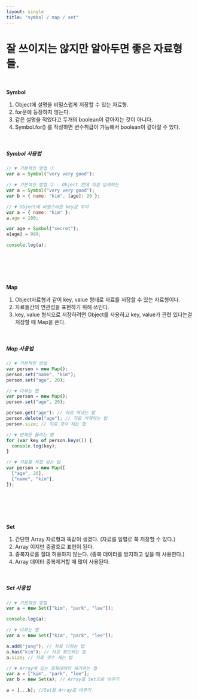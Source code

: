 ```yaml
---
layout: single
title: "symbol / map / set"
---
```


# 잘 쓰이지는 않지만 알아두면 좋은 자료형들.

<br>

**Symbol**

1. Object에 설명을 비밀스럽게 저장할 수 있는 자료형.
2. for문에 등장하지 않는다.
3. 같은 설명을 적었다고 두개의 boolean이 같아지는 것이 아니다.
4. Symbol.for() 를 작성하면 변수취급이 가능해서 boolean이 같아질 수 있다.

<br>
<h5>Symbol 사용법</h5>

```js
// ▼ 기본적인 방법 ①
var a = Symbol("very very good");

// ▼ 기본적인 방법 ② - Object 안에 직접 입력하는
var a = Symbol("very very good");
var b = { name: "kim", [age]: 20 };

// ▼ Object에 비밀스러운 key값 부여
var a = { name: "kim" };
a.age = 100;

var age = Symbol("secret");
a[age] = 999;

console.log(a);
```

<br><br><br><br>

**Map**

1. Object자료형과 같이 key, value 형태로 자료를 저장할 수 있는 자료형이다.
2. 자료들간의 연관성을 표현하기 위해 쓰인다.
3. key, value 형식으로 저장하려면 Object를 사용하고 key, value가 관련 있다는걸 저장할 때 Map을 쓴다.

<br>
<h5>Map 사용법</h5>

```js
// ▼ 기본적인 방법
var person = new Map();
person.set("name", "kim");
person.set("age", 20);

// ▼ 다루는 법
var person = new Map();
person.set("age", 20);

person.get("age"); // 자료 꺼내는 법
person.delete("age"); // 자료 삭제하는 법
person.size; // 자료 갯수 세는 법

// ▼ 반복문 돌리는 법
for (var key of person.keys()) {
  console.log(key);
}

// ▼ 자료를 직접 넣는 법
var person = new Map([
  ["age", 20],
  ["name", "kim"],
]);
```

<br><br><br><br>

**Set**

1. 간단한 Array 자료형과 똑같이 생겼다. (자료를 일렬로 쭉 저장할 수 있다.)
2. Array 이지만 중괄호로 표현이 된다.
3. 중복자료를 절대 허용하지 않는다. (중복 데이터를 방지하고 싶을 때 사용한다.)
4. Array 데이터 중복제거할 때 많이 사용된다.

<br>
<h5>Set 사용법</h5>

```js
// ▼ 기본적인 방법
var a = new Set(["kim", "park", "lee"]);

console.log(a);

// ▼ 다루는 법
var a = new Set(["kim", "park", "lee"]);

a.add("jung"); // 자료 더하는 법
a.has("kim"); // 자료 확인하는 법
a.size; // 자료 갯수 세는 법

// ▼ Array에 있는 중복데이터 제거하는 법
var a = ["kim", "park", "lee"];
var b = new Set(a); // Array를 Set으로 바꾸기

a = [...b]; //Set을 Array로 바꾸기
```
